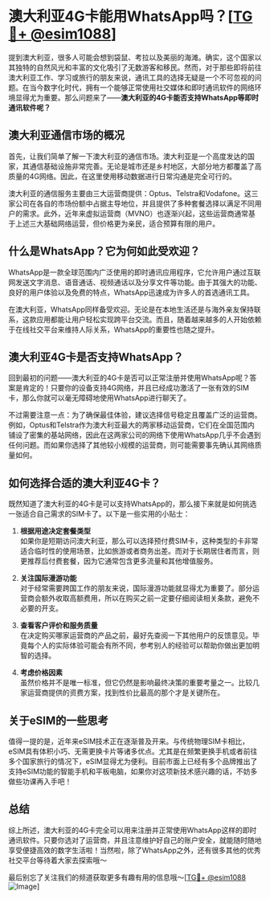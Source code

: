 # 澳大利亚4G卡能用WhatsApp吗？[[TG💪+ @esim1088](https://t.me/s/esim1088)]

提到澳大利亚，很多人可能会想到袋鼠、考拉以及美丽的海滩。确实，这个国家以其独特的自然风光和丰富的文化吸引了无数游客和移民。然而，对于那些即将前往澳大利亚工作、学习或旅行的朋友来说，通讯工具的选择无疑是一个不可忽视的问题。在当今数字化时代，拥有一个能够正常使用社交媒体和即时通讯软件的网络环境显得尤为重要。那么问题来了——**澳大利亚的4G卡能否支持WhatsApp等即时通讯软件呢？**

## **澳大利亚通信市场的概况**

首先，让我们简单了解一下澳大利亚的通信市场。澳大利亚是一个高度发达的国家，其通信基础设施非常完善。无论是城市还是乡村地区，大部分地方都覆盖了高质量的4G网络。因此，在这里使用移动数据进行日常沟通是完全可行的。

澳大利亚的通信服务主要由三大运营商提供：Optus、Telstra和Vodafone。这三家公司在各自的市场份额中占据主导地位，并且提供了多种套餐选择以满足不同用户的需求。此外，近年来虚拟运营商（MVNO）也逐渐兴起，这些运营商通常基于上述三大基础网络运营，但价格更为亲民，适合预算有限的用户。

## **什么是WhatsApp？它为何如此受欢迎？**

WhatsApp是一款全球范围内广泛使用的即时通讯应用程序，它允许用户通过互联网发送文字消息、语音通话、视频通话以及分享文件等功能。由于其强大的功能、良好的用户体验以及免费的特点，WhatsApp迅速成为许多人的首选通讯工具。

在澳大利亚，WhatsApp同样备受欢迎。无论是在本地生活还是与海外亲友保持联系，这款应用都能让用户轻松实现跨平台交流。而且，随着越来越多的人开始依赖于在线社交平台来维持人际关系，WhatsApp的重要性也随之提升。

## **澳大利亚4G卡是否支持WhatsApp？**

回到最初的问题——澳大利亚的4G卡是否可以正常注册并使用WhatsApp呢？答案是肯定的！只要你的设备支持4G网络，并且已经成功激活了一张有效的SIM卡，那么你就可以毫无障碍地使用WhatsApp进行聊天了。

不过需要注意一点：为了确保最佳体验，建议选择信号稳定且覆盖广泛的运营商。例如，Optus和Telstra作为澳大利亚最大的两家移动运营商，它们在全国范围内铺设了密集的基站网络，因此在这两家公司的网络下使用WhatsApp几乎不会遇到任何问题。而如果你选择了其他较小规模的运营商，则可能需要事先确认其网络质量如何。

## **如何选择合适的澳大利亚4G卡？**

既然知道了澳大利亚的4G卡是可以支持WhatsApp的，那么接下来就是如何挑选一张适合自己需求的SIM卡了。以下是一些实用的小贴士：

1. **根据用途决定套餐类型**  
   如果你是短期访问澳大利亚，那么可以选择预付费SIM卡，这种类型的卡非常适合临时性的使用场景，比如旅游或者商务出差。而对于长期居住者而言，则更推荐后付费套餐，因为它通常包含更多流量和其他增值服务。

2. **关注国际漫游功能**  
   对于经常需要跨国工作的朋友来说，国际漫游功能就显得尤为重要了。部分运营商会额外收取高额费用，所以在购买之前一定要仔细阅读相关条款，避免不必要的开支。

3. **查看客户评价和服务质量**  
   在决定购买哪家运营商的产品之前，最好先查阅一下其他用户的反馈意见。毕竟每个人的实际体验可能会有所不同，参考别人的经验可以帮助你做出更加明智的选择。

4. **考虑价格因素**  
   虽然价格并不是唯一标准，但它仍然是影响最终决策的重要考量之一。比较几家运营商提供的资费方案，找到性价比最高的那个才是关键所在。

## **关于eSIM的一些思考**

值得一提的是，近年来eSIM技术正在逐渐普及开来。与传统物理SIM卡相比，eSIM具有体积小巧、无需更换卡片等诸多优点。尤其是在频繁更换手机或者前往多个国家旅行的情况下，eSIM显得尤为便利。目前市面上已经有多个品牌推出了支持eSIM功能的智能手机和平板电脑，如果你对这项新技术感兴趣的话，不妨多做些功课再入手吧！

## **总结**

综上所述，澳大利亚的4G卡完全可以用来注册并正常使用WhatsApp这样的即时通讯软件。只要你选对了运营商，并且注意维护好自己的账户安全，就能随时随地享受便捷高效的数字生活啦！当然啦，除了WhatsApp之外，还有很多其他的优秀社交平台等待着大家去探索哦～

最后别忘了关注我们的频道获取更多有趣有用的信息哦～[[TG💪+ @esim1088](https://t.me/s/esim1088) ![Image](https://i.postimg.cc/4NQfJmqS/Snipaste-2025-05-13-00-14-12.png)]
